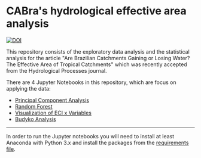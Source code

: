 # CABra's hydrological effective area analysis

[![DOI](https://zenodo.org/badge/DOI/10.5281/zenodo.4247710.svg)](https://doi.org/10.5281/zenodo.4247710)

This repository consists of the exploratory data analysis and the statistical analysis for the article "Are Brazilian Catchments Gaining or Losing Water? The Effective Area of Tropical Catchments" which was recently accepted from the Hydrological Processes journal.


There are 4 Jupyter Notebooks in this repository, which are focus on applying the data:
- [Principal Component Analysis](https://github.com/alexnaoki/CABra_notebook/blob/main/pca.ipynb)
- [Random Forest](https://github.com/alexnaoki/CABra_notebook/blob/main/randomforest.ipynb)
- [Visualization of ECI x Variables](https://github.com/alexnaoki/CABra_notebook/blob/main/eci_variables_figures.ipynb)
- [Budyko Analysis](https://github.com/alexnaoki/CABra_notebook/blob/main/budyko.ipynb)
-----------------------------------
In order to run the Jupyter notebooks you will need to install at least Anaconda with Python 3.x and install the packages from the [requirements file](https://github.com/alexnaoki/CABra_notebook/blob/main/requirements.txt).
